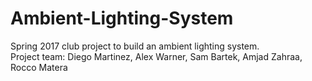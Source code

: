 # Ambient-Lighting-System
Spring 2017 club project to build an ambient lighting system.
<br>
Project team: Diego Martinez, Alex Warner, Sam Bartek, Amjad Zahraa, Rocco Matera
